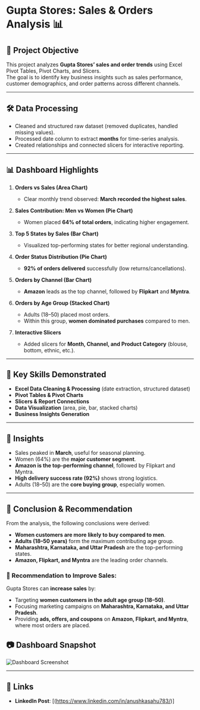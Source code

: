 # Gupta Stores: Sales & Orders Analysis 📊  

## 📌 Project Objective  
This project analyzes **Gupta Stores’ sales and order trends** using Excel Pivot Tables, Pivot Charts, and Slicers.  
The goal is to identify key business insights such as sales performance, customer demographics, and order patterns across different channels.  

---

## 🛠️ Data Processing  
- Cleaned and structured raw dataset (removed duplicates, handled missing values).  
- Processed date column to extract **months** for time-series analysis.  
- Created relationships and connected slicers for interactive reporting.  

---

## 📊 Dashboard Highlights  
1. **Orders vs Sales (Area Chart)**  
   - Clear monthly trend observed: **March recorded the highest sales**.  

2. **Sales Contribution: Men vs Women (Pie Chart)**  
   - Women placed **64% of total orders**, indicating higher engagement.  

3. **Top 5 States by Sales (Bar Chart)**  
   - Visualized top-performing states for better regional understanding.  

4. **Order Status Distribution (Pie Chart)**  
   - **92% of orders delivered** successfully (low returns/cancellations).  

5. **Orders by Channel (Bar Chart)**  
   - **Amazon** leads as the top channel, followed by **Flipkart** and **Myntra**.  

6. **Orders by Age Group (Stacked Chart)**  
   - Adults (18–50) placed most orders.  
   - Within this group, **women dominated purchases** compared to men.  

7. **Interactive Slicers**  
   - Added slicers for **Month, Channel, and Product Category** (blouse, bottom, ethnic, etc.).  

---

## 🎯 Key Skills Demonstrated  
- **Excel Data Cleaning & Processing** (date extraction, structured dataset)  
- **Pivot Tables & Pivot Charts**  
- **Slicers & Report Connections**  
- **Data Visualization** (area, pie, bar, stacked charts)  
- **Business Insights Generation**  

---

## 📌 Insights  
- Sales peaked in **March**, useful for seasonal planning.  
- Women (64%) are the **major customer segment**.  
- **Amazon is the top-performing channel**, followed by Flipkart and Myntra.  
- **High delivery success rate (92%)** shows strong logistics.  
- Adults (18–50) are the **core buying group**, especially women.  

---

## 📌 Conclusion & Recommendation  

From the analysis, the following conclusions were derived:  

- **Women customers are more likely to buy compared to men**.  
- **Adults (18–50 years)** form the maximum contributing age group.  
- **Maharashtra, Karnataka, and Uttar Pradesh** are the top-performing states.  
- **Amazon, Flipkart, and Myntra** are the leading order channels.  



### 🎯 Recommendation to Improve Sales:  
Gupta Stores can **increase sales** by:  
- Targeting **women customers in the adult age group (18–50)**.  
- Focusing marketing campaigns on **Maharashtra, Karnataka, and Uttar Pradesh**.  
- Providing **ads, offers, and coupons** on **Amazon, Flipkart, and Myntra**, where most orders are placed.  



## 📷 Dashboard Snapshot  
![Dashboard Screenshot](screenshot1.png) 

---

## 🔗 Links  
- **LinkedIn Post**: [(https://www.linkedin.com/in/anushkasahu783/)]  

